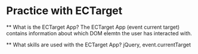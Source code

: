 # Practice with ECTarget 

** What is the ECTarget App?
The ECTarget App (event current target) contains information about which DOM elemtn the user has interacted with.

** What skills are used with the ECTarget App?
jQuery, event.currentTarget
